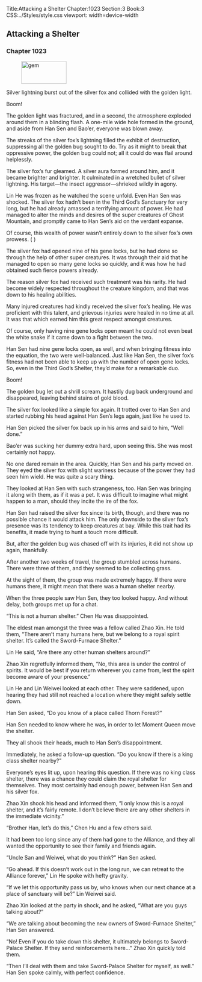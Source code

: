 Title:Attacking a Shelter 
Chapter:1023 
Section:3 
Book:3 
CSS:../Styles/style.css 
viewport: width=device-width
  
## Attacking a Shelter
### Chapter 1023 
<figure>
	<img src="../Images/gem.gif" alt="gem" id="gem" width="120" height="60" />
</figure>
  

  
  Silver lightning burst out of the silver fox and collided with the golden light.

Boom!

The golden light was fractured, and in a second, the atmosphere exploded around them in a blinding flash. A one-mile wide hole formed in the ground, and aside from Han Sen and Bao’er, everyone was blown away.

The streaks of the silver fox’s lightning filled the exhibit of destruction, suppressing all the golden bug sought to do. Try as it might to break that oppressive power, the golden bug could not; all it could do was flail around helplessly.

The silver fox’s fur gleamed. A silver aura formed around him, and it became brighter and brighter. It culminated in a wretched bullet of silver lightning. His target—the insect aggressor—shrieked wildly in agony.

Lin He was frozen as he watched the scene unfold. Even Han Sen was shocked. The silver fox hadn’t been in the Third God’s Sanctuary for very long, but he had already amassed a terrifying amount of power. He had managed to alter the minds and desires of the super creatures of Ghost Mountain, and promptly came to Han Sen’s aid on the verdant expanse.

Of course, this wealth of power wasn’t entirely down to the silver fox’s own prowess. ( )

The silver fox had opened nine of his gene locks, but he had done so through the help of other super creatures. It was through their aid that he managed to open so many gene locks so quickly, and it was how he had obtained such fierce powers already.

The reason silver fox had received such treatment was his rarity. He had become widely respected throughout the creature kingdom, and that was down to his healing abilities.

Many injured creatures had kindly received the silver fox’s healing. He was proficient with this talent, and grievous injuries were healed in no time at all. It was that which earned him this great respect amongst creatures.

Of course, only having nine gene locks open meant he could not even beat the white snake if it came down to a fight between the two.

Han Sen had nine gene locks open, as well, and when bringing fitness into the equation, the two were well-balanced. Just like Han Sen, the silver fox’s fitness had not been able to keep up with the number of open gene locks. So, even in the Third God’s Shelter, they’d make for a remarkable duo.

Boom!

The golden bug let out a shrill scream. It hastily dug back underground and disappeared, leaving behind stains of gold blood.

The silver fox looked like a simple fox again. It trotted over to Han Sen and started rubbing his head against Han Sen’s legs again, just like he used to.

Han Sen picked the silver fox back up in his arms and said to him, “Well done.”

Bao’er was sucking her dummy extra hard, upon seeing this. She was most certainly not happy.

No one dared remain in the area. Quickly, Han Sen and his party moved on. They eyed the silver fox with slight wariness because of the power they had seen him wield. He was quite a scary thing.

They looked at Han Sen with such strangeness, too. Han Sen was bringing it along with them, as if it was a pet. It was difficult to imagine what might happen to a man, should they incite the ire of the fox.

Han Sen had raised the silver fox since its birth, though, and there was no possible chance it would attack him. The only downside to the silver fox’s presence was its tendency to keep creatures at bay. While this trait had its benefits, it made trying to hunt a touch more difficult.

But, after the golden bug was chased off with its injuries, it did not show up again, thankfully.

After another two weeks of travel, the group stumbled across humans. There were three of them, and they seemed to be collecting grass.

At the sight of them, the group was made extremely happy. If there were humans there, it might mean that there was a human shelter nearby.

When the three people saw Han Sen, they too looked happy. And without delay, both groups met up for a chat.

“This is not a human shelter.” Chen Hu was disappointed.

The eldest man amongst the three was a fellow called Zhao Xin. He told them, “There aren’t many humans here, but we belong to a royal spirit shelter. It’s called the Sword-Furnace Shelter.”

Lin He said, “Are there any other human shelters around?”

Zhao Xin regretfully informed them, “No, this area is under the control of spirits. It would be best if you return wherever you came from, lest the spirit become aware of your presence.”

Lin He and Lin Weiwei looked at each other. They were saddened, upon hearing they had still not reached a location where they might safely settle down.

Han Sen asked, “Do you know of a place called Thorn Forest?”

Han Sen needed to know where he was, in order to let Moment Queen move the shelter.

They all shook their heads, much to Han Sen’s disappointment.

Immediately, he asked a follow-up question. “Do you know if there is a king class shelter nearby?”

Everyone’s eyes lit up, upon hearing this question. If there was no king class shelter, there was a chance they could claim the royal shelter for themselves. They most certainly had enough power, between Han Sen and his silver fox.

Zhao Xin shook his head and informed them, “I only know this is a royal shelter, and it’s fairly remote. I don’t believe there are any other shelters in the immediate vicinity.”

“Brother Han, let’s do this,” Chen Hu and a few others said.

It had been too long since any of them had gone to the Alliance, and they all wanted the opportunity to see their family and friends again.

“Uncle San and Weiwei, what do you think?” Han Sen asked.

“Go ahead. If this doesn’t work out in the long run, we can retreat to the Alliance forever,” Lin He spoke with hefty gravity.

“If we let this opportunity pass us by, who knows when our next chance at a place of sanctuary will be?” Lin Weiwei said.

Zhao Xin looked at the party in shock, and he asked, “What are you guys talking about?”

“We are talking about becoming the new owners of Sword-Furnace Shelter,” Han Sen answered.

“No! Even if you do take down this shelter, it ultimately belongs to Sword-Palace Shelter. If they send reinforcements here…” Zhao Xin quickly told them.

“Then I’ll deal with them and take Sword-Palace Shelter for myself, as well.” Han Sen spoke calmly, with perfect confidence.
